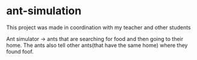 # ant-simulation
This project was made in coordination with my teacher and other students

Ant simulator -> ants that are searching for food and then going to their home. The ants also tell other ants(that have the same home) where they found foof.
